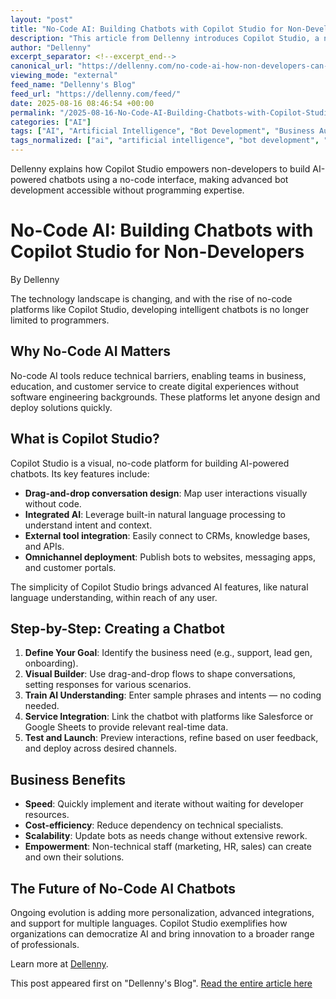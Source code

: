 ```yaml
---
layout: "post"
title: "No-Code AI: Building Chatbots with Copilot Studio for Non-Developers"
description: "This article from Dellenny introduces Copilot Studio, a no-code AI platform that allows non-developers to create, deploy, and manage intelligent chatbots. The guide walks through the platform’s visual design interface, AI features, integration capabilities, and outlines the core benefits for businesses seeking faster and more accessible AI solutions."
author: "Dellenny"
excerpt_separator: <!--excerpt_end-->
canonical_url: "https://dellenny.com/no-code-ai-how-non-developers-can-build-smart-chatbots-with-copilot-studio/"
viewing_mode: "external"
feed_name: "Dellenny's Blog"
feed_url: "https://dellenny.com/feed/"
date: 2025-08-16 08:46:54 +00:00
permalink: "/2025-08-16-No-Code-AI-Building-Chatbots-with-Copilot-Studio-for-Non-Developers.html"
categories: ["AI"]
tags: ["AI", "Artificial Intelligence", "Bot Development", "Business Automation", "Chatbots", "Conversational AI", "Copilot", "Copilot Studio", "Customer Service", "Digital Transformation", "Integration", "Microsoft AI", "Natural Language Understanding", "No Code Tools", "Non Developers", "Posts", "Visual Flow Design"]
tags_normalized: ["ai", "artificial intelligence", "bot development", "business automation", "chatbots", "conversational ai", "copilot", "copilot studio", "customer service", "digital transformation", "integration", "microsoft ai", "natural language understanding", "no code tools", "non developers", "posts", "visual flow design"]
---
```


Dellenny explains how Copilot Studio empowers non-developers to build AI-powered chatbots using a no-code interface, making advanced bot development accessible without programming expertise.<!--excerpt_end-->

# No-Code AI: Building Chatbots with Copilot Studio for Non-Developers

By Dellenny

The technology landscape is changing, and with the rise of no-code platforms like Copilot Studio, developing intelligent chatbots is no longer limited to programmers.

## Why No-Code AI Matters

No-code AI tools reduce technical barriers, enabling teams in business, education, and customer service to create digital experiences without software engineering backgrounds. These platforms let anyone design and deploy solutions quickly.

## What is Copilot Studio?

Copilot Studio is a visual, no-code platform for building AI-powered chatbots. Its key features include:

- **Drag-and-drop conversation design**: Map user interactions visually without code.
- **Integrated AI**: Leverage built-in natural language processing to understand intent and context.
- **External tool integration**: Easily connect to CRMs, knowledge bases, and APIs.
- **Omnichannel deployment**: Publish bots to websites, messaging apps, and customer portals.

The simplicity of Copilot Studio brings advanced AI features, like natural language understanding, within reach of any user.

## Step-by-Step: Creating a Chatbot

1. **Define Your Goal**: Identify the business need (e.g., support, lead gen, onboarding).
2. **Visual Builder**: Use drag-and-drop flows to shape conversations, setting responses for various scenarios.
3. **Train AI Understanding**: Enter sample phrases and intents — no coding needed.
4. **Service Integration**: Link the chatbot with platforms like Salesforce or Google Sheets to provide relevant real-time data.
5. **Test and Launch**: Preview interactions, refine based on user feedback, and deploy across desired channels.

## Business Benefits

- **Speed**: Quickly implement and iterate without waiting for developer resources.
- **Cost-efficiency**: Reduce dependency on technical specialists.
- **Scalability**: Update bots as needs change without extensive rework.
- **Empowerment**: Non-technical staff (marketing, HR, sales) can create and own their solutions.

## The Future of No-Code AI Chatbots

Ongoing evolution is adding more personalization, advanced integrations, and support for multiple languages. Copilot Studio exemplifies how organizations can democratize AI and bring innovation to a broader range of professionals.

Learn more at [Dellenny](https://dellenny.com/no-code-ai-how-non-developers-can-build-smart-chatbots-with-copilot-studio/).

This post appeared first on "Dellenny's Blog". [Read the entire article here](https://dellenny.com/no-code-ai-how-non-developers-can-build-smart-chatbots-with-copilot-studio/)

